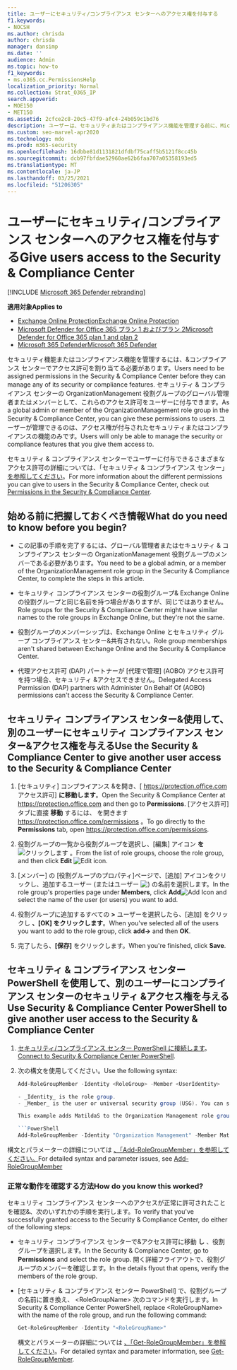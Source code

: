 ```yaml
---
title: ユーザーにセキュリティ/コンプライアンス センターへのアクセス権を付与する
f1.keywords:
- NOCSH
ms.author: chrisda
author: chrisda
manager: dansimp
ms.date: ''
audience: Admin
ms.topic: how-to
f1_keywords:
- ms.o365.cc.PermissionsHelp
localization_priority: Normal
ms.collection: Strat_O365_IP
search.appverid:
- MOE150
- MET150
ms.assetid: 2cfce2c8-20c5-47f9-afc4-24b059c1bd76
description: ユーザーは、セキュリティまたはコンプライアンス機能を管理する前に、Microsoft 365 Security & コンプライアンス センターでアクセス許可を割り当てる必要があります。
ms.custom: seo-marvel-apr2020
ms.technology: mdo
ms.prod: m365-security
ms.openlocfilehash: 16dbbe81d1131821dfdbf75caff5b5121f8cc45b
ms.sourcegitcommit: dcb97fbfdae52960ae62b6faa707a05358193ed5
ms.translationtype: MT
ms.contentlocale: ja-JP
ms.lasthandoff: 03/25/2021
ms.locfileid: "51206305"
---
```

# <a name="give-users-access-to-the-security--compliance-center"></a><span data-ttu-id="f4d06-103">ユーザーにセキュリティ/コンプライアンス センターへのアクセス権を付与する</span><span class="sxs-lookup"><span data-stu-id="f4d06-103">Give users access to the Security & Compliance Center</span></span>

[!INCLUDE [Microsoft 365 Defender rebranding](../includes/microsoft-defender-for-office.md)]

<span data-ttu-id="f4d06-104">**適用対象**</span><span class="sxs-lookup"><span data-stu-id="f4d06-104">**Applies to**</span></span>
- [<span data-ttu-id="f4d06-105">Exchange Online Protection</span><span class="sxs-lookup"><span data-stu-id="f4d06-105">Exchange Online Protection</span></span>](exchange-online-protection-overview.md)
- [<span data-ttu-id="f4d06-106">Microsoft Defender for Office 365 プラン 1 およびプラン 2</span><span class="sxs-lookup"><span data-stu-id="f4d06-106">Microsoft Defender for Office 365 plan 1 and plan 2</span></span>](defender-for-office-365.md)
- [<span data-ttu-id="f4d06-107">Microsoft 365 Defender</span><span class="sxs-lookup"><span data-stu-id="f4d06-107">Microsoft 365 Defender</span></span>](../defender/microsoft-365-defender.md)

<span data-ttu-id="f4d06-108">セキュリティ機能またはコンプライアンス機能を管理するには、&コンプライアンス センターでアクセス許可を割り当てる必要があります。</span><span class="sxs-lookup"><span data-stu-id="f4d06-108">Users need to be assigned permissions in the Security & Compliance Center before they can manage any of its security or compliance features.</span></span> <span data-ttu-id="f4d06-109">セキュリティ & コンプライアンス センターの OrganizationManagement 役割グループのグローバル管理者またはメンバーとして、これらのアクセス許可をユーザーに付与できます。</span><span class="sxs-lookup"><span data-stu-id="f4d06-109">As a global admin or member of the OrganizationManagement role group in the Security & Compliance Center, you can give these permissions to users.</span></span> <span data-ttu-id="f4d06-110">ユーザーが管理できるのは、アクセス権が付与されたセキュリティまたはコンプライアンスの機能のみです。</span><span class="sxs-lookup"><span data-stu-id="f4d06-110">Users will only be able to manage the security or compliance features that you give them access to.</span></span>

<span data-ttu-id="f4d06-111">セキュリティ & コンプライアンス センターでユーザーに付与できるさまざまなアクセス許可の詳細については、「セキュリティ & コンプライアンス センター」 [を参照してください](permissions-in-the-security-and-compliance-center.md)。</span><span class="sxs-lookup"><span data-stu-id="f4d06-111">For more information about the different permissions you can give to users in the Security & Compliance Center, check out [Permissions in the Security & Compliance Center](permissions-in-the-security-and-compliance-center.md).</span></span>

## <a name="what-do-you-need-to-know-before-you-begin"></a><span data-ttu-id="f4d06-112">始める前に把握しておくべき情報</span><span class="sxs-lookup"><span data-stu-id="f4d06-112">What do you need to know before you begin?</span></span>

- <span data-ttu-id="f4d06-113">この記事の手順を完了するには、グローバル管理者またはセキュリティ & コンプライアンス センターの OrganizationManagement 役割グループのメンバーである必要があります。</span><span class="sxs-lookup"><span data-stu-id="f4d06-113">You need to be a global admin, or a member of the OrganizationManagement role group in the Security & Compliance Center, to complete the steps in this article.</span></span>

- <span data-ttu-id="f4d06-114">セキュリティ コンプライアンス センターの役割グループ& Exchange Online の役割グループと同じ名前を持つ場合がありますが、同じではありません。</span><span class="sxs-lookup"><span data-stu-id="f4d06-114">Role groups for the Security & Compliance Center might have similar names to the role groups in Exchange Online, but they're not the same.</span></span>

- <span data-ttu-id="f4d06-115">役割グループのメンバーシップは、Exchange Online とセキュリティ グループ コンプライアンス センター&共有されない。</span><span class="sxs-lookup"><span data-stu-id="f4d06-115">Role group memberships aren't shared between Exchange Online and the Security & Compliance Center.</span></span>

- <span data-ttu-id="f4d06-116">代理アクセス許可 (DAP) パートナーが [代理で管理] (AOBO) アクセス許可を持つ場合、セキュリティ &アクセスできません。</span><span class="sxs-lookup"><span data-stu-id="f4d06-116">Delegated Access Permission (DAP) partners with Administer On Behalf Of (AOBO) permissions can't access the Security & Compliance Center.</span></span>

## <a name="use-the-security--compliance-center-to-give-another-user-access-to-the-security--compliance-center"></a><span data-ttu-id="f4d06-117">セキュリティ コンプライアンス センター&使用して、別のユーザーにセキュリティ コンプライアンス センター&アクセス権を与える</span><span class="sxs-lookup"><span data-stu-id="f4d06-117">Use the Security & Compliance Center to give another user access to the Security & Compliance Center</span></span>

1. <span data-ttu-id="f4d06-118">[セキュリティ] コンプライアンス &を開き、[ <https://protection.office.com> アクセス許可] **に移動します**。</span><span class="sxs-lookup"><span data-stu-id="f4d06-118">Open the Security & Compliance Center at <https://protection.office.com> and then go to **Permissions**.</span></span> <span data-ttu-id="f4d06-119">[アクセス許可] タブに直接 **移動** するには、 を開きます <https://protection.office.com/permissions> 。</span><span class="sxs-lookup"><span data-stu-id="f4d06-119">To go directly to the **Permissions** tab, open <https://protection.office.com/permissions>.</span></span>

2. <span data-ttu-id="f4d06-120">役割グループの一覧から役割グループを選択し、[編集] アイコン **を** ![ クリックします ](../../media/O365-MDM-CreatePolicy-EditIcon.gif) 。</span><span class="sxs-lookup"><span data-stu-id="f4d06-120">From the list of role groups, choose the role group, and then click **Edit** ![Edit icon](../../media/O365-MDM-CreatePolicy-EditIcon.gif).</span></span>

3. <span data-ttu-id="f4d06-121">[メンバー] の [役割グループのプロパティ]ページで、[追加] アイコンをクリックし、追加するユーザー (またはユーザー ![ ) ](../../media/ITPro-EAC-AddIcon.gif) の名前を選択します。</span><span class="sxs-lookup"><span data-stu-id="f4d06-121">In the role group's properties page under **Members**, click **Add**![Add Icon](../../media/ITPro-EAC-AddIcon.gif) and select the name of the user (or users) you want to add.</span></span>

4. <span data-ttu-id="f4d06-122">役割グループに追加するすべての **\>** ユーザーを選択したら、[追加] をクリックし **、[OK] をクリックします**。</span><span class="sxs-lookup"><span data-stu-id="f4d06-122">When you've selected all of the users you want to add to the role group, click **add-\>** and then **OK**.</span></span>

5. <span data-ttu-id="f4d06-123">完了したら、**[保存]** をクリックします。</span><span class="sxs-lookup"><span data-stu-id="f4d06-123">When you're finished, click **Save**.</span></span>

## <a name="use-security--compliance-center-powershell-to-give-another-user-access-to-the-security--compliance-center"></a><span data-ttu-id="f4d06-124">セキュリティ & コンプライアンス センター PowerShell を使用して、別のユーザーにコンプライアンス センターのセキュリティ &アクセス権を与える</span><span class="sxs-lookup"><span data-stu-id="f4d06-124">Use Security & Compliance Center PowerShell to give another user access to the Security & Compliance Center</span></span>

1. <span data-ttu-id="f4d06-125">[セキュリティ/コンプライアンス センター PowerShell に接続します](/powershell/exchange/connect-to-scc-powershell)。</span><span class="sxs-lookup"><span data-stu-id="f4d06-125">[Connect to Security & Compliance Center PowerShell](/powershell/exchange/connect-to-scc-powershell).</span></span>

2. <span data-ttu-id="f4d06-126">次の構文を使用してください。</span><span class="sxs-lookup"><span data-stu-id="f4d06-126">Use the following syntax:</span></span>

   ```powershell
   Add-RoleGroupMember -Identity <RoleGroup> -Member <UserIdentity>

   - _Identity_ is the role group.
   - _Member_ is the user or universal security group (USG). You can specify only one member at a time.

   This example adds MatildaS to the Organization Management role group.

   ```PowerShell
   Add-RoleGroupMember -Identity "Organization Management" -Member MatildaS
   ```

<span data-ttu-id="f4d06-127">構文とパラメーターの詳細については [、「Add-RoleGroupMember」を参照してください。](https://docs.microsoft.com/powershell/module/exchange/add-rolegroupmember)</span><span class="sxs-lookup"><span data-stu-id="f4d06-127">For detailed syntax and parameter issues, see [Add-RoleGroupMember](https://docs.microsoft.com/powershell/module/exchange/add-rolegroupmember)</span></span>

### <a name="how-do-you-know-this-worked"></a><span data-ttu-id="f4d06-128">正常な動作を確認する方法</span><span class="sxs-lookup"><span data-stu-id="f4d06-128">How do you know this worked?</span></span>

<span data-ttu-id="f4d06-129">セキュリティ コンプライアンス センターへのアクセスが正常に許可されたことを確認&、次のいずれかの手順を実行します。</span><span class="sxs-lookup"><span data-stu-id="f4d06-129">To verify that you've successfully granted access to the Security & Compliance Center, do either of the following steps:</span></span>

- <span data-ttu-id="f4d06-130">セキュリティ コンプライアンス センターで&アクセス許可に移動 **し** 、役割グループを選択します。</span><span class="sxs-lookup"><span data-stu-id="f4d06-130">In the Security & Compliance Center, go to **Permissions** and select the role group.</span></span> <span data-ttu-id="f4d06-131">開く詳細フライアウトで、役割グループのメンバーを確認します。</span><span class="sxs-lookup"><span data-stu-id="f4d06-131">In the details flyout that opens, verify the members of the role group.</span></span>

- <span data-ttu-id="f4d06-132">[セキュリティ & コンプライアンス センター PowerShell] で、役割グループの名前に置き換え、 \<RoleGroupName\> 次のコマンドを実行します。</span><span class="sxs-lookup"><span data-stu-id="f4d06-132">In Security & Compliance Center PowerShell, replace \<RoleGroupName\> with the name of the role group, and run the following command:</span></span>

  ```powershell
  Get-RoleGroupMember -Identity "<RoleGroupName>"
  ```

  <span data-ttu-id="f4d06-133">構文とパラメーターの詳細については [、「Get-RoleGroupMember」を参照してください](/powershell/module/exchange/Get-RoleGroupMember)。</span><span class="sxs-lookup"><span data-stu-id="f4d06-133">For detailed syntax and parameter information, see [Get-RoleGroupMember](/powershell/module/exchange/Get-RoleGroupMember).</span></span>